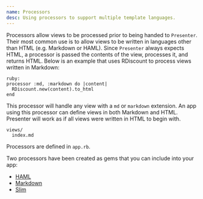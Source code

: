 ```yaml
---
name: Processors
desc: Using processors to support multiple template languages.
---
```


Processors allow views to be processed prior to being handed to `Presenter`. Their most common use is to allow views to be written in languages other than HTML (e.g. Markdown or HAML). Since `Presenter` always expects HTML, a processor is passed the contents of the view, processes it, and returns HTML. Below is an example that uses RDiscount to process views written in Markdown:

    ruby:
    processor :md, :markdown do |content|
      RDiscount.new(content).to_html
    end

This processor will handle any view with a `md` or `markdown` extension. An app using this processor can define views in both Markdown and HTML. Presenter will work as if all views were written in HTML to begin with.

    views/
      index.md

Processors are defined in `app.rb`.

Two processors have been created as gems that you can include into your app:

- [HAML](http://github.com/pakyow/pakyow-haml)
- [Markdown](http://github.com/pakyow/pakyow-markdown)
- [Slim](http://github.com/pakyow/pakyow-slim)

